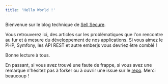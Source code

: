 ```yaml
---
title: 'Hello World !'
---
```

Bienvenue sur le blog technique de [Sell Secure](http://sellsecure.com).

Vous retrouverez ici, des articles sur les problématiques que l'on rencontre au fur et à mesure du développement de nos applications. Si vous aimez le PHP, Symfony, les API REST et autre emberjs vous devriez être comblé !

Bonne lecture à tous.

En passant, si vous avez trouvé une faute de frappe, si vous avez une remarque n'hésitez pas à forker ou à ouvrir une issue sur le [repo](https://github.com/sellsecure/sellsecure.github.io). Merci beaucoup !
